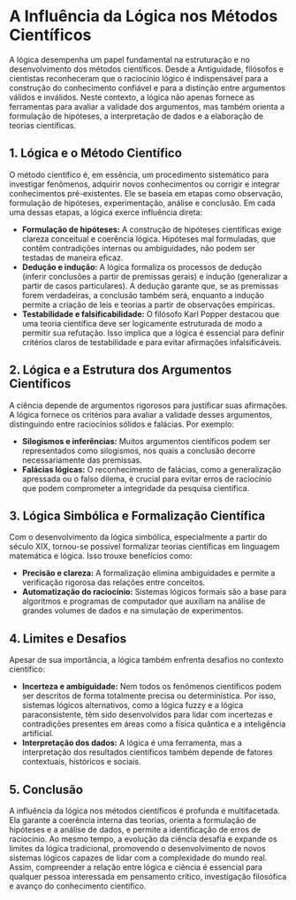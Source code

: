 # A Influência da Lógica nos Métodos Científicos

A lógica desempenha um papel fundamental na estruturação e no desenvolvimento dos métodos científicos. Desde a Antiguidade, filósofos e cientistas reconheceram que o raciocínio lógico é indispensável para a construção do conhecimento confiável e para a distinção entre argumentos válidos e inválidos. Neste contexto, a lógica não apenas fornece as ferramentas para avaliar a validade dos argumentos, mas também orienta a formulação de hipóteses, a interpretação de dados e a elaboração de teorias científicas.

## 1. Lógica e o Método Científico

O método científico é, em essência, um procedimento sistemático para investigar fenômenos, adquirir novos conhecimentos ou corrigir e integrar conhecimentos pré-existentes. Ele se baseia em etapas como observação, formulação de hipóteses, experimentação, análise e conclusão. Em cada uma dessas etapas, a lógica exerce influência direta:

- **Formulação de hipóteses:** A construção de hipóteses científicas exige clareza conceitual e coerência lógica. Hipóteses mal formuladas, que contêm contradições internas ou ambiguidades, não podem ser testadas de maneira eficaz.
- **Dedução e indução:** A lógica formaliza os processos de dedução (inferir conclusões a partir de premissas gerais) e indução (generalizar a partir de casos particulares). A dedução garante que, se as premissas forem verdadeiras, a conclusão também será, enquanto a indução permite a criação de leis e teorias a partir de observações empíricas.
- **Testabilidade e falsificabilidade:** O filósofo Karl Popper destacou que uma teoria científica deve ser logicamente estruturada de modo a permitir sua refutação. Isso implica que a lógica é essencial para definir critérios claros de testabilidade e para evitar afirmações infalsificáveis.

## 2. Lógica e a Estrutura dos Argumentos Científicos

A ciência depende de argumentos rigorosos para justificar suas afirmações. A lógica fornece os critérios para avaliar a validade desses argumentos, distinguindo entre raciocínios sólidos e falácias. Por exemplo:

- **Silogismos e inferências:** Muitos argumentos científicos podem ser representados como silogismos, nos quais a conclusão decorre necessariamente das premissas.
- **Falácias lógicas:** O reconhecimento de falácias, como a generalização apressada ou o falso dilema, é crucial para evitar erros de raciocínio que podem comprometer a integridade da pesquisa científica.

## 3. Lógica Simbólica e Formalização Científica

Com o desenvolvimento da lógica simbólica, especialmente a partir do século XIX, tornou-se possível formalizar teorias científicas em linguagem matemática e lógica. Isso trouxe benefícios como:

- **Precisão e clareza:** A formalização elimina ambiguidades e permite a verificação rigorosa das relações entre conceitos.
- **Automatização do raciocínio:** Sistemas lógicos formais são a base para algoritmos e programas de computador que auxiliam na análise de grandes volumes de dados e na simulação de experimentos.

## 4. Limites e Desafios

Apesar de sua importância, a lógica também enfrenta desafios no contexto científico:

- **Incerteza e ambiguidade:** Nem todos os fenômenos científicos podem ser descritos de forma totalmente precisa ou determinística. Por isso, sistemas lógicos alternativos, como a lógica fuzzy e a lógica paraconsistente, têm sido desenvolvidos para lidar com incertezas e contradições presentes em áreas como a física quântica e a inteligência artificial.
- **Interpretação dos dados:** A lógica é uma ferramenta, mas a interpretação dos resultados científicos também depende de fatores contextuais, históricos e sociais.

## 5. Conclusão

A influência da lógica nos métodos científicos é profunda e multifacetada. Ela garante a coerência interna das teorias, orienta a formulação de hipóteses e a análise de dados, e permite a identificação de erros de raciocínio. Ao mesmo tempo, a evolução da ciência desafia e expande os limites da lógica tradicional, promovendo o desenvolvimento de novos sistemas lógicos capazes de lidar com a complexidade do mundo real. Assim, compreender a relação entre lógica e ciência é essencial para qualquer pessoa interessada em pensamento crítico, investigação filosófica e avanço do conhecimento científico.